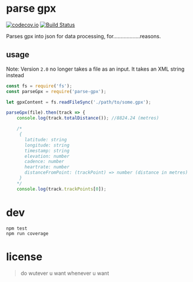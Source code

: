 # parse gpx

[![codecov.io](https://codecov.io/github/dmamills/parse-gpx/coverage.svg?branch=master)](https://codecov.io/github/dmamills/parse-gpx?branch=master) [![Build Status](https://secure.travis-ci.org/dmamills/parse-gpx.png)](http://travis-ci.org/dmamills/parse-gpx)

Parses gpx into json for data processing, for..................reasons.

## usage

Note: Version `2.0` no longer takes a file as an input. It takes an XML string instead

```javascript
const fs = require('fs');
const parseGpx = require('parse-gpx');

let gpxContent = fs.readFileSync('./path/to/some.gpx');

parseGpx(file).then(track => {
    console.log(track.totalDistance()); //8824.24 (metres)

    /*
     {
       latitude: string
       longitude: string
       timestamp: string
       elevation: number
       cadence: number
       heartrate: number
       distanceFromPoint: (trackPoint) => number (distance in metres)
     }
    */
    console.log(track.trackPoints[0]);
```

# dev

```
npm test
npm run coverage
```

# license

> do wutever u want whenever u want
